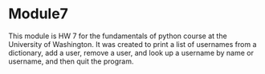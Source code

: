 # Module7
This module is HW 7 for the fundamentals of python course at the University of Washington.  It was created to print a list of usernames from a dictionary, add a user, remove a user, and look up a username by name or username, and then quit the program.  
